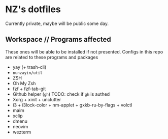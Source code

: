 # NZ's dotfiles

Currently private, maybe will be public some day.

## Workspace // Programs affected

These ones will be able to be installed if not presented.
Configs in this repo are related to these programs and packages

- yay (+ trash-cli)
- `nunzayin/util`
- ZSH
- Oh My Zsh
- fzf + fzf-tab-git
- Github helper (`gh`) TODO: check if `gh` is authed
- Xorg + xinit + unclutter
- i3 + i3lock-color + nm-applet + gxkb-ru-by-flags + volctl
- maim
- xclip
- dmenu
- neovim
- wezterm

